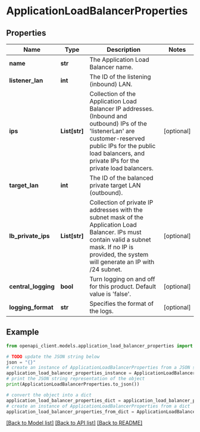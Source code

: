 # ApplicationLoadBalancerProperties


## Properties

Name | Type | Description | Notes
------------ | ------------- | ------------- | -------------
**name** | **str** | The Application Load Balancer name. | 
**listener_lan** | **int** | The ID of the listening (inbound) LAN. | 
**ips** | **List[str]** | Collection of the Application Load Balancer IP addresses. (Inbound and outbound) IPs of the &#39;listenerLan&#39; are customer-reserved public IPs for the public load balancers, and private IPs for the private load balancers. | [optional] 
**target_lan** | **int** | The ID of the balanced private target LAN (outbound). | 
**lb_private_ips** | **List[str]** | Collection of private IP addresses with the subnet mask of the Application Load Balancer. IPs must contain valid a subnet mask. If no IP is provided, the system will generate an IP with /24 subnet. | [optional] 
**central_logging** | **bool** | Turn logging on and off for this product. Default value is &#39;false&#39;. | [optional] 
**logging_format** | **str** | Specifies the format of the logs. | [optional] 

## Example

```python
from openapi_client.models.application_load_balancer_properties import ApplicationLoadBalancerProperties

# TODO update the JSON string below
json = "{}"
# create an instance of ApplicationLoadBalancerProperties from a JSON string
application_load_balancer_properties_instance = ApplicationLoadBalancerProperties.from_json(json)
# print the JSON string representation of the object
print(ApplicationLoadBalancerProperties.to_json())

# convert the object into a dict
application_load_balancer_properties_dict = application_load_balancer_properties_instance.to_dict()
# create an instance of ApplicationLoadBalancerProperties from a dict
application_load_balancer_properties_from_dict = ApplicationLoadBalancerProperties.from_dict(application_load_balancer_properties_dict)
```
[[Back to Model list]](../README.md#documentation-for-models) [[Back to API list]](../README.md#documentation-for-api-endpoints) [[Back to README]](../README.md)


